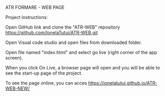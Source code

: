 ATR FORMARE - WEB PAGE

Project instructions:

Open GitHub link and clone the "ATR-WEB" repository
https://github.com/IonelaTutui/ATR-WEB.git

Open Visual code studio and open files from downloaded folder. 

Open file named "index.html" and select go live (right corner of the app screen).

When you click On Live, a browser page will open and you will be able to see the start-up page of the project.

To see the page online, you can acces https://ionelatutui.github.io/ATR-WEB-NEW/ 
